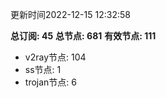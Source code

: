 更新时间2022-12-15 12:32:58

**总订阅: 45**
**总节点: 681**
**有效节点: 111**
- v2ray节点: 104
- ss节点: 1
- trojan节点: 6
